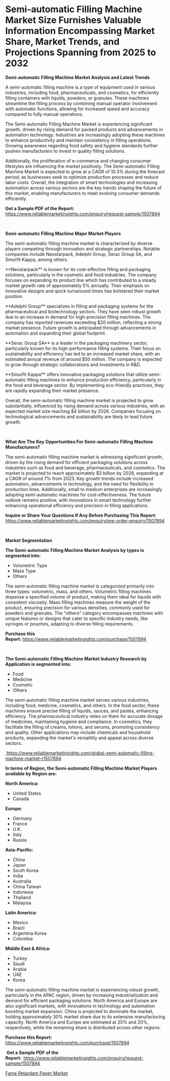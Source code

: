<p><h1>Semi-automatic Filling Machine Market Size Furnishes Valuable Information Encompassing Market Share, Market Trends, and Projections Spanning from 2025 to 2032</h1></p><p><strong>Semi-automatic Filling Machine Market Analysis and Latest Trends</strong></p>
<p><p>A semi-automatic filling machine is a type of equipment used in various industries, including food, pharmaceuticals, and cosmetics, for efficiently filling containers with liquids, powders, or granules. These machines streamline the filling process by combining manual operator involvement with automatic functions, allowing for increased speed and accuracy compared to fully manual operations. </p><p>The Semi-automatic Filling Machine Market is experiencing significant growth, driven by rising demand for packed products and advancements in automation technology. Industries are increasingly adopting these machines to enhance productivity and maintain consistency in filling operations. Growing awareness regarding food safety and hygiene standards further pushes manufacturers to invest in quality filling solutions.</p><p>Additionally, the proliferation of e-commerce and changing consumer lifestyles are influencing the market positively. The Semi-automatic Filling Machine Market is expected to grow at a CAGR of 10.3% during the forecast period, as businesses seek to optimize production processes and reduce labor costs. Overall, the integration of smart technologies and increasing automation across various sectors are the key trends shaping the future of this market, enabling manufacturers to meet evolving consumer demands efficiently.</p></p>
<p><strong>Get a Sample PDF of the Report:&nbsp;</strong> <a href="https://www.reliablemarketinsights.com/enquiry/request-sample/1507894?utm_campaign=3540&utm_medium=2&utm_source=Github&utm_content=ia&utm_term=23032025&utm_id=semi-automatic-filling-machine">https://www.reliablemarketinsights.com/enquiry/request-sample/1507894</a></p>
<p>&nbsp;</p>
<p><strong>Semi-automatic Filling Machine Major Market Players</strong></p>
<p><p>The semi-automatic filling machine market is characterized by diverse players competing through innovation and strategic partnerships. Notable companies include Neostarpack, Adelphi Group, Serac Group SA, and Smurfit Kappa, among others.</p><p>**Neostarpack** is known for its cost-effective filling and packaging solutions, particularly in the cosmetic and food industries. The company focuses on expanding its product line which has contributed to a steady market growth rate of approximately 5% annually. Their emphasis on innovative designs and quick turnaround times has bolstered their market position.</p><p>**Adelphi Group** specializes in filling and packaging systems for the pharmaceutical and biotechnology sectors. They have seen robust growth due to an increase in demand for high-precision filling machines. The company has reported revenues exceeding $20 million, reflecting a strong market presence. Future growth is anticipated through advancements in automation and expanding their global footprint.</p><p>**Serac Group SA** is a leader in the packaging machinery sector, particularly known for its high-performance filling systems. Their focus on sustainability and efficiency has led to an increased market share, with an estimated annual revenue of around $50 million. The company is expected to grow through strategic collaborations and investments in R&D.</p><p>**Smurfit Kappa** offers innovative packaging solutions that utilize semi-automatic filling machines to enhance production efficiency, particularly in the food and beverage sector. By implementing eco-friendly practices, they are rapidly expanding their market presence.</p><p>Overall, the semi-automatic filling machine market is projected to grow substantially, influenced by rising demand across various industries, with an expected market size reaching $4 billion by 2026. Companies focusing on technological advancements and sustainability are likely to lead future growth.</p></p>
<p>&nbsp;</p>
<p><strong>What Are The Key Opportunities For Semi-automatic Filling Machine Manufacturers?</strong></p>
<p><p>The semi-automatic filling machine market is witnessing significant growth, driven by the rising demand for efficient packaging solutions across industries such as food and beverage, pharmaceuticals, and cosmetics. The market is projected to reach approximately $3 billion by 2028, expanding at a CAGR of around 7% from 2023. Key growth trends include increased automation, advancements in technology, and the need for flexibility in production lines. Additionally, small to medium enterprises are increasingly adopting semi-automatic machines for cost-effectiveness. The future outlook remains positive, with innovations in smart technology further enhancing operational efficiency and precision in filling applications.</p></p>
<p><strong>Inquire or Share Your Questions If Any Before Purchasing This Report:</strong> <a href="https://www.reliablemarketinsights.com/enquiry/pre-order-enquiry/1507894?utm_campaign=3540&utm_medium=2&utm_source=Github&utm_content=ia&utm_term=23032025&utm_id=semi-automatic-filling-machine">https://www.reliablemarketinsights.com/enquiry/pre-order-enquiry/1507894</a></p>
<p>&nbsp;</p>
<p><strong>Market Segmentation</strong></p>
<p><strong>The Semi-automatic Filling Machine Market Analysis by types is segmented into:</strong></p>
<p><ul><li>Volumetric Type</li><li>Mass Type</li><li>Others</li></ul></p>
<p><p>The semi-automatic filling machine market is categorized primarily into three types: volumetric, mass, and others. Volumetric filling machines dispense a specified volume of product, making them ideal for liquids with consistent viscosity. Mass filling machines measure the weight of the product, ensuring precision for various densities, commonly used for powders and granules. The "others" category encompasses machines with unique features or designs that cater to specific industry needs, like syringes or pouches, adapting to diverse filling requirements.</p></p>
<p><strong>Purchase this Report:&nbsp;</strong><a href="https://www.reliablemarketinsights.com/purchase/1507894?utm_campaign=3540&utm_medium=2&utm_source=Github&utm_content=ia&utm_term=23032025&utm_id=semi-automatic-filling-machine">https://www.reliablemarketinsights.com/purchase/1507894</a></p>
<p>&nbsp;</p>
<p><strong>The Semi-automatic Filling Machine Market Industry Research by Application is segmented into:</strong></p>
<p><ul><li>Food</li><li>Medicine</li><li>Cosmetic</li><li>Others</li></ul></p>
<p><p>The semi-automatic filling machine market serves various industries, including food, medicine, cosmetics, and others. In the food sector, these machines ensure precise filling of liquids, sauces, and pastes, enhancing efficiency. The pharmaceutical industry relies on them for accurate dosage of medicines, maintaining hygiene and compliance. In cosmetics, they facilitate the filling of creams, lotions, and serums, promoting consistency and quality. Other applications may include chemicals and household products, expanding the market's versatility and appeal across diverse sectors.</p></p>
<p><a href="https://www.reliablemarketinsights.com/global-semi-automatic-filling-machine-market-r1507894?utm_campaign=3540&utm_medium=2&utm_source=Github&utm_content=ia&utm_term=23032025&utm_id=semi-automatic-filling-machine">&nbsp;https://www.reliablemarketinsights.com/global-semi-automatic-filling-machine-market-r1507894</a></p>
<p><strong>In terms of Region, the Semi-automatic Filling Machine Market Players available by Region are:</strong></p>
<p>
    <p> <strong> North America: </strong>
        <ul>
            <li>United States</li>
            <li>Canada</li>
        </ul>
        </p> 
    <p> <strong> Europe: </strong>
        <ul>
            <li>Germany</li>
            <li>France</li>
            <li>U.K.</li>
            <li>Italy</li>
            <li>Russia</li>
        </ul>
        </p> 
    <p> <strong> Asia-Pacific: </strong>
        <ul>
            <li>China</li>
            <li>Japan</li>
            <li>South Korea</li>
            <li>India</li>
            <li>Australia</li>
            <li>China Taiwan</li>
            <li>Indonesia</li>
            <li>Thailand</li>
            <li>Malaysia</li>
        </ul>
        </p> 
    <p> <strong> Latin America: </strong>
        <ul>
            <li>Mexico</li>
            <li>Brazil</li>
            <li>Argentina Korea</li>
            <li>Colombia</li>
        </ul>
        </p> 
    <p> <strong> Middle East & Africa: </strong>
        <ul>
            <li>Turkey</li>
            <li>Saudi</li>
            <li>Arabia</li>
            <li>UAE</li>
            <li>Korea</li>
        </ul>
    </p>
    </p>
<p><p>The semi-automatic filling machine market is experiencing robust growth, particularly in the APAC region, driven by increasing industrialization and demand for efficient packaging solutions. North America and Europe are also significant markets, with innovations in technology and automation boosting market expansion. China is projected to dominate the market, holding approximately 30% market share due to its extensive manufacturing capacity. North America and Europe are estimated at 25% and 20%, respectively, while the remaining share is distributed across other regions.</p></p>
<p><strong>Purchase this Report: </strong><a href="https://www.reliablemarketinsights.com/purchase/1507894?utm_campaign=3540&utm_medium=2&utm_source=Github&utm_content=ia&utm_term=23032025&utm_id=semi-automatic-filling-machine">https://www.reliablemarketinsights.com/purchase/1507894</a></p>
<p>&nbsp;<strong>Get a Sample PDF of the Report:&nbsp;&nbsp;</strong><a href="https://www.reliablemarketinsights.com/enquiry/request-sample/1507894?utm_campaign=3540&utm_medium=2&utm_source=Github&utm_content=ia&utm_term=23032025&utm_id=semi-automatic-filling-machine">https://www.reliablemarketinsights.com/enquiry/request-sample/1507894</a></p>
<p><strong></strong></p>
<p><p><a href="https://github.com/gasiorgary79/Market-Research-Report-List-1/blob/main/fame-retardant-paper-market.md?utm_campaign=3540&utm_medium=2&utm_source=Github&utm_content=ia&utm_term=23032025&utm_id=semi-automatic-filling-machine">Fame Retardant Paper Market</a></p></p>